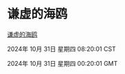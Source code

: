 # 谦虚的海鸥
[谦虚的海鸥](http://219.139.197.74:56308/qxdho/course/base/hotlink/index.php)

2024年 10月 31日 星期四 08:20:01 CST

2024年 10月 31日 星期四 00:20:01 GMT
